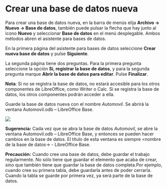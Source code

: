 
# Crear una base de datos nueva

Para crear una base de datos nueva, en la barra de menús elija **Archivo → Nuevo → Base de datos**, también puede pulsar la flecha que hay junto al icono **Nuevo** y seleccionar **Base de datos** en el menú desplegable. Ambos métodos abren el asistente para bases de datos.

En la primera página del asistente para bases de datos seleccione **Crear nueva base de datos** y pulse **Siguiente**.

La segunda página tiene dos preguntas. Para la primera pregunta seleccione la opción **Sí, registrar la base de datos**, y para la segunda pregunta marque **Abrir la base de datos para editar**. Pulse **Finalizar**.


**Nota**: Si no se registra la base de datos, no estará accesible para los otros componentes de LibreOffice, como Writer o Calc. Si se registra la base de datos, los otros componentes podrán acceder a ella.

Guarde la base de datos nueva con el nombre *Automovil*. Se abrirá la ventana Automovil.odb – LibreOffice Base.

![](https://raw.githubusercontent.com/catedu/libreOffice-la-suite-ofimatica-libre/master/https://raw.githubusercontent.com/catedu/libreOffice-la-suite-ofimatica-libre/master/img/CrearBaseDeDatos.png)

**Sugerencia:** Cada vez que se abra la base de datos *Automovil*, se abre la ventana Automovil.odb – LibreOffice Base, y entonces se pueden hacer cambios en la base de datos. El título de esta ventana es siempre &lt;nombre de la base de datos→ - LibreOffice Base.

**Precaución:** Cuando cree una base de datos, debe guardar el trabajo regularmente. No sólo tiene que guardar el elemento que acaba de crear, sino que también tiene que guardar la base de datos completa.Por ejemplo, cuando cree su primera tabla, debe guardarla antes de poder cerrarla. Cuando la tabla se guarde por primera vez, ya será parte de la base de datos.
